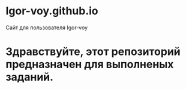 # Igor-voy.github.io
Сайт для пользователя Igor-voy


# Здравствуйте, этот репозиторий предназначен для выполненых заданий.
